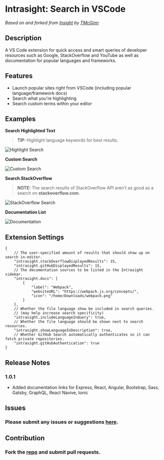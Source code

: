 # **Intrasight: Search in VSCode**

_Based on and forked from [Insight](https://marketplace.visualstudio.com/items?itemName=TMcGinn.insight) by [TMcGinn](https://marketplace.visualstudio.com/publishers/TMcGinn)_

## Description

A VS Code extension for quick access and smart queries of developer resources such as Google, StackOverflow and YouTube as well as documentation for popular languages and frameworks.

## Features

- Launch popular sites right from VSCode (including popular language/framework docs)
- Search what you're highlighting
- Search custom terms within your editor

## Examples

**Search Highlighted Text**

> **TIP:** Highlight language keywords for best results.

![Highlight Search](https://github.com/JammSpread/Intrasight/blob/master/media/highlightSearch.gif?raw=true)

**Custom Search**

![Custom Search](https://github.com/JammSpread/Intrasight/blob/master/media/customSearch.gif?raw=true)

**Search StackOverflow**

> **NOTE:** The search results of StackOverflow API aren't as good as a search on **stackoverflow.com**.

![StackOverflow Search](https://github.com/JammSpread/Intrasight/blob/master/media/stackOverflowSearch.gif?raw=true)

**Documentation List**

![Documentation](https://github.com/JammSpread/Intrasight/blob/master/media/documentation.gif?raw=true)

## Extension Settings

```jsonc
{
	// The user-specified amount of results that should show up on search in-editor.
	"intrasight.stackOverflowDisplayedResults": 15,
	"intrasight.gitHubDisplayedResults": 15,
	// The documentation sources to be listed in the Intrasight sidebar.
	"intrasight.docs": [
		{
			"label": "Webpack",
			"websiteURL": "https://webpack.js.org/concepts/",
			"icon": "/home/Downloads/webpack.png"
		}
	],
	// Whether the file language show be included in search queries.
	// (may help increase search specificity)
	"intrasight.includeLanguageInQuery": true,
	// Whether the file language should be shown next to search resources.
	"intrasight.showLanguageInDescription": true,
	// Whether GitHub Search automatically authenticates so it can fetch private repositories.
	"intrasight.gitHubAuthentication": true
}
```

## Release Notes

### 1.0.1

- Added documentation links for Express, React, Angular, Bootstrap, Sass, Gatsby, GraphQL, React Navive, Ionic

## Issues

### Please submit any issues or suggestions [here](https://github.com/JammSpread/Intrasight/issues).

## Contribution

### Fork the [repo](https://github.com/JammSpread/Intrasight) and submit pull requests.
